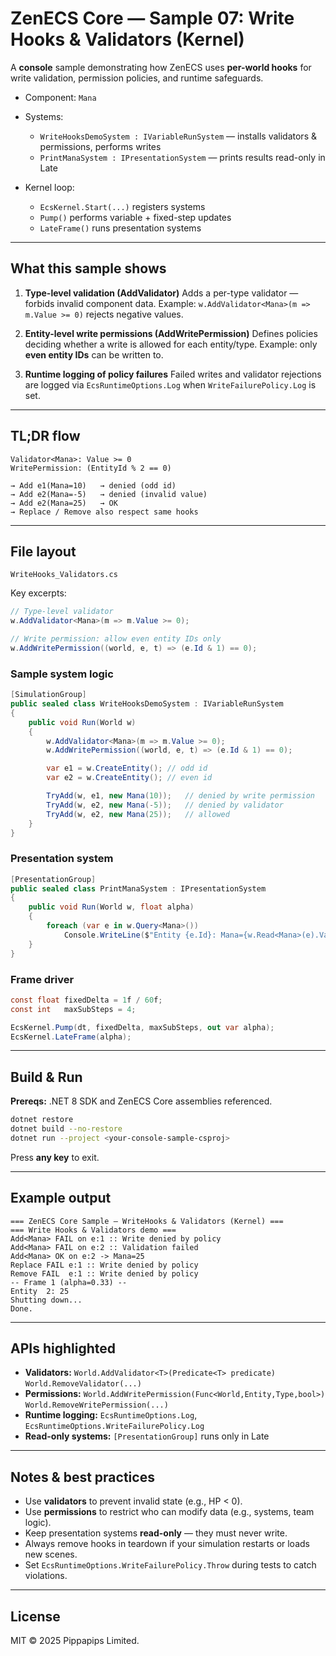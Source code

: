 # ZenECS Core — Sample 07: Write Hooks & Validators (Kernel)

A **console** sample demonstrating how ZenECS uses **per-world hooks** for
write validation, permission policies, and runtime safeguards.

* Component: `Mana`
* Systems:

    * `WriteHooksDemoSystem : IVariableRunSystem` — installs validators & permissions, performs writes
    * `PrintManaSystem : IPresentationSystem` — prints results read-only in Late
* Kernel loop:

    * `EcsKernel.Start(...)` registers systems
    * `Pump()` performs variable + fixed-step updates
    * `LateFrame()` runs presentation systems

---

## What this sample shows

1. **Type-level validation (AddValidator)**
   Adds a per-type validator — forbids invalid component data.
   Example: `w.AddValidator<Mana>(m => m.Value >= 0)` rejects negative values.

2. **Entity-level write permissions (AddWritePermission)**
   Defines policies deciding whether a write is allowed for each entity/type.
   Example: only **even entity IDs** can be written to.

3. **Runtime logging of policy failures**
   Failed writes and validator rejections are logged via `EcsRuntimeOptions.Log`
   when `WriteFailurePolicy.Log` is set.

---

## TL;DR flow

```
Validator<Mana>: Value >= 0
WritePermission: (EntityId % 2 == 0)

→ Add e1(Mana=10)   → denied (odd id)
→ Add e2(Mana=-5)   → denied (invalid value)
→ Add e2(Mana=25)   → OK
→ Replace / Remove also respect same hooks
```

---

## File layout

```
WriteHooks_Validators.cs
```

Key excerpts:

```csharp
// Type-level validator
w.AddValidator<Mana>(m => m.Value >= 0);

// Write permission: allow even entity IDs only
w.AddWritePermission((world, e, t) => (e.Id & 1) == 0);
```

### Sample system logic

```csharp
[SimulationGroup]
public sealed class WriteHooksDemoSystem : IVariableRunSystem
{
    public void Run(World w)
    {
        w.AddValidator<Mana>(m => m.Value >= 0);
        w.AddWritePermission((world, e, t) => (e.Id & 1) == 0);

        var e1 = w.CreateEntity(); // odd id
        var e2 = w.CreateEntity(); // even id

        TryAdd(w, e1, new Mana(10));   // denied by write permission
        TryAdd(w, e2, new Mana(-5));   // denied by validator
        TryAdd(w, e2, new Mana(25));   // allowed
    }
}
```

### Presentation system

```csharp
[PresentationGroup]
public sealed class PrintManaSystem : IPresentationSystem
{
    public void Run(World w, float alpha)
    {
        foreach (var e in w.Query<Mana>())
            Console.WriteLine($"Entity {e.Id}: Mana={w.Read<Mana>(e).Value}");
    }
}
```

### Frame driver

```csharp
const float fixedDelta = 1f / 60f;
const int   maxSubSteps = 4;

EcsKernel.Pump(dt, fixedDelta, maxSubSteps, out var alpha);
EcsKernel.LateFrame(alpha);
```

---

## Build & Run

**Prereqs:** .NET 8 SDK and ZenECS Core assemblies referenced.

```bash
dotnet restore
dotnet build --no-restore
dotnet run --project <your-console-sample-csproj>
```

Press **any key** to exit.

---

## Example output

```
=== ZenECS Core Sample — WriteHooks & Validators (Kernel) ===
=== Write Hooks & Validators demo ===
Add<Mana> FAIL on e:1 :: Write denied by policy
Add<Mana> FAIL on e:2 :: Validation failed
Add<Mana> OK on e:2 -> Mana=25
Replace FAIL e:1 :: Write denied by policy
Remove FAIL  e:1 :: Write denied by policy
-- Frame 1 (alpha=0.33) --
Entity  2: 25
Shutting down...
Done.
```

---

## APIs highlighted

* **Validators:**
  `World.AddValidator<T>(Predicate<T> predicate)`
  `World.RemoveValidator(...)`
* **Permissions:**
  `World.AddWritePermission(Func<World,Entity,Type,bool>)`
  `World.RemoveWritePermission(...)`
* **Runtime logging:**
  `EcsRuntimeOptions.Log`, `EcsRuntimeOptions.WriteFailurePolicy.Log`
* **Read-only systems:**
  `[PresentationGroup]` runs only in Late

---

## Notes & best practices

* Use **validators** to prevent invalid state (e.g., HP < 0).
* Use **permissions** to restrict who can modify data (e.g., systems, team logic).
* Keep presentation systems **read-only** — they must never write.
* Always remove hooks in teardown if your simulation restarts or loads new scenes.
* Set `EcsRuntimeOptions.WriteFailurePolicy.Throw` during tests to catch violations.

---

## License

MIT © 2025 Pippapips Limited.